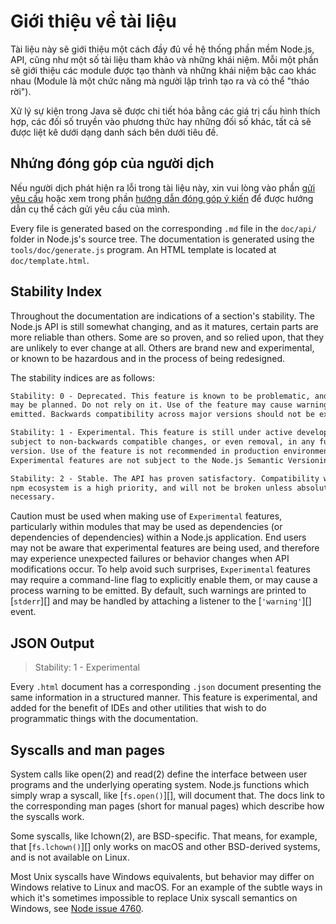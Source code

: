 # Giới thiệu về tài liệu

<!--introduced_in=v0.10.0-->

<!-- type=misc -->

Tài liệu này sẽ giới thiệu một cách đầy đủ về hệ thống phần mềm Node.js, API, cũng như một số tài liệu tham khảo và những khái niệm. Mỗi một phần sẽ giới thiệu các module được tạo thành và những khái niệm bậc cao khác nhau (Module là một chức năng mà người lập trình tạo ra và có thể "tháo rời").

Xử lý sự kiện trong Java sẽ được chi tiết hóa bằng các giá trị cấu hình thích hợp, các đối số truyền vào phương thức hay những đối số khác, tất cả sẽ được liệt kê dưới dạng danh sách bên dưới tiêu đề.

## Nhứng đóng góp của người dịch

Nếu người dịch phát hiện ra lỗi trong tài liệu này, xin vui lòng vào phần [gửi yêu cầu](https://github.com/nodejs/node/issues/new) hoặc xem trong phần [hướng dẫn đóng góp ý kiến](https://github.com/nodejs/node/blob/master/CONTRIBUTING.md) để được hướng dẫn cụ thể cách gửi yêu cầu của mình.

Every file is generated based on the corresponding `.md` file in the `doc/api/` folder in Node.js's source tree. The documentation is generated using the `tools/doc/generate.js` program. An HTML template is located at `doc/template.html`.

## Stability Index

<!--type=misc-->

Throughout the documentation are indications of a section's stability. The Node.js API is still somewhat changing, and as it matures, certain parts are more reliable than others. Some are so proven, and so relied upon, that they are unlikely to ever change at all. Others are brand new and experimental, or known to be hazardous and in the process of being redesigned.

The stability indices are as follows:

```txt
Stability: 0 - Deprecated. This feature is known to be problematic, and changes
may be planned. Do not rely on it. Use of the feature may cause warnings to be
emitted. Backwards compatibility across major versions should not be expected.
```

```txt
Stability: 1 - Experimental. This feature is still under active development and
subject to non-backwards compatible changes, or even removal, in any future
version. Use of the feature is not recommended in production environments.
Experimental features are not subject to the Node.js Semantic Versioning model.
```

```txt
Stability: 2 - Stable. The API has proven satisfactory. Compatibility with the
npm ecosystem is a high priority, and will not be broken unless absolutely
necessary.
```

Caution must be used when making use of `Experimental` features, particularly within modules that may be used as dependencies (or dependencies of dependencies) within a Node.js application. End users may not be aware that experimental features are being used, and therefore may experience unexpected failures or behavior changes when API modifications occur. To help avoid such surprises, `Experimental` features may require a command-line flag to explicitly enable them, or may cause a process warning to be emitted. By default, such warnings are printed to [`stderr`][] and may be handled by attaching a listener to the [`'warning'`][] event.

## JSON Output

<!-- YAML
added: v0.6.12
-->

> Stability: 1 - Experimental

Every `.html` document has a corresponding `.json` document presenting the same information in a structured manner. This feature is experimental, and added for the benefit of IDEs and other utilities that wish to do programmatic things with the documentation.

## Syscalls and man pages

System calls like open(2) and read(2) define the interface between user programs and the underlying operating system. Node.js functions which simply wrap a syscall, like [`fs.open()`][], will document that. The docs link to the corresponding man pages (short for manual pages) which describe how the syscalls work.

Some syscalls, like lchown(2), are BSD-specific. That means, for example, that [`fs.lchown()`][] only works on macOS and other BSD-derived systems, and is not available on Linux.

Most Unix syscalls have Windows equivalents, but behavior may differ on Windows relative to Linux and macOS. For an example of the subtle ways in which it's sometimes impossible to replace Unix syscall semantics on Windows, see [Node issue 4760](https://github.com/nodejs/node/issues/4760).